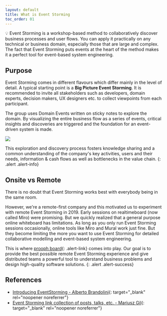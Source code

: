 ```yaml
---
layout: default
title: What is Event Storming
toc_order: 01
---
```


:bulb: Event Storming is a workshop-based method to collaboratively discover business processes and user flows.
You can apply it practically on any technical or business domain, especially those that are large and complex.
The fact that Event Storming puts events at the heart of the method makes it a perfect tool for event-based system engineering.

## Purpose

Event Storming comes in different flavours which differ mainly in the level of detail. A typical starting point is a
**Big Picture Event Storming**. It is recommended to invite all stakeholders such as developers, domain experts, decision makers,
UX designers etc. to collect viewpoints from each participant.

The group uses Domain Events written on sticky notes to explore the domain.
By visualizing the entire business flow as a series of events, critical insights and
discoveries are triggered and the foundation for an event-driven system is made.

<a href="{{site.baseurl}}/assets/images/event_storming_big_picture_example.png" data-lightbox="Big-Picture-Example" data-title="Big Picture Example">
    <span class="lightbox-indicator"></span>
    <img src="{{site.baseurl}}/assets/images/event_storming_big_picture_example.png" />
</a>

This exploration and discovery process fosters knowledge sharing and a common understanding of the company's key activities,
users and their needs, information & cash flows as well as bottlenecks in the value chain.
{: .alert .alert-info}

## Onsite vs Remote

There is no doubt that Event Storming works best with everybody being in the same room.

However, we're a remote-first company and this motivated us to experiment with remote Event Storming in 2019. Early sessions on realtimeboard (now called Miro)
were promising. But we quickly realized that a general purpose online whiteboard has limitations. As long as you only run Event Storming sessions occasionally,
online tools like Miro and Mural work just fine. But they become limiting the more you want to use Event Storming for detailed collaborative modelling and event-based system engineering.

This is where [prooph board](https://prooph-board.com/){: .alert-link} comes into play. Our goal is to provide the best possible remote Event Storming experience and give distributed teams
a powerful tool to understand business problems and design high-quality software solutions.
{: .alert .alert-success}

## References

- [Introducing EventStorming - Alberto Brandolini](http://eventstorming.com/){: target="_blank" rel="noopener noreferrer"}
- [Event Storming link collection of posts, talks, etc. - Mariusz Gil](https://github.com/mariuszgil/awesome-eventstorming){: target="_blank" rel="noopener noreferrer"}
